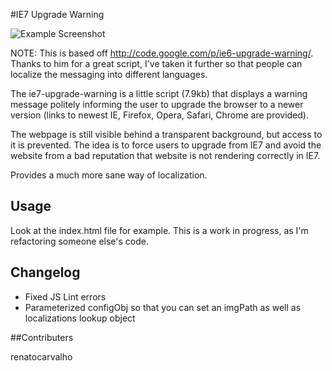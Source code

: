 #IE7 Upgrade Warning

![Example Screenshot](http://img683.imageshack.us/img683/3734/exampleuk.png)

NOTE: This is based off http://code.google.com/p/ie6-upgrade-warning/. Thanks to him for a great script, I've taken it further so that people can localize the messaging into different languages.

The ie7-upgrade-warning is a little script (7.9kb) that displays a warning message politely informing the user to upgrade the browser to a newer version (links to newest IE, Firefox, Opera, Safari, Chrome are provided).

The webpage is still visible behind a transparent background, but access to it is prevented. The idea is to force users to upgrade from IE7 and avoid the website from a bad reputation that website is not rendering correctly in IE7.

Provides a much more sane way of localization.

## Usage 

Look at the index.html file for example. This is a work in progress, as I'm refactoring someone else's code.

## Changelog

* Fixed JS Lint errors
* Parameterized configObj so that you can set an imgPath as well as localizations lookup object

##Contributers

renatocarvalho
